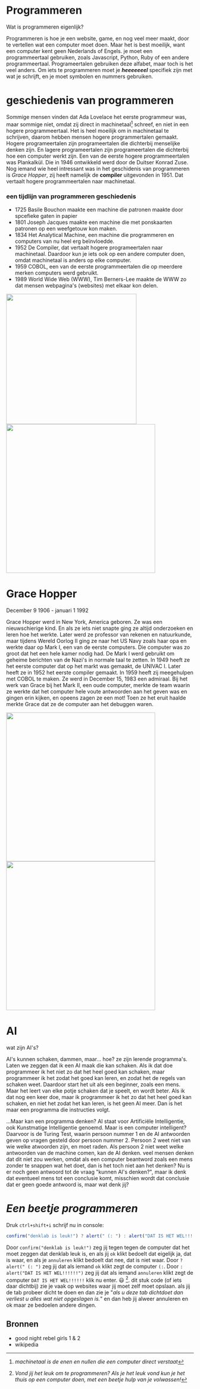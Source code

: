 
# Programmeren

Wat is programmeren eigenlijk?

Programmeren is hoe je een website, game, en nog veel meer maakt, door te vertellen wat een computer moet doen. Maar het is best moeilijk, want een computer 
kent geen Nederlands of Engels. je moet een programmeertaal gebruiken, zoals Javascript, Python, Ruby of een andere programmeertaal. 
Programeertalen gebruiken deze alfabet, maar toch is het veel anders.
Om iets te programmeren moet je ***heeeeeeel***    specifiek zijn met wat je schrijft, en je moet symbolen en nummers gebruiken. 

# geschiedenis van programmeren

Sommige mensen vinden dat Ada Lovelace het eerste programmeur was, maar sommige niet, omdat zij direct in machinetaal[^3] schreef, en niet in een hogere 
programmeertaal. Het is heel moeilijk om in machinetaal te schrijven, daarom hebben mensen hogere programmertalen gemaakt. Hogere programeertalen zijn programeertalen die dichterbij menselijke denken zijn. En lagere programeertalen zijn programeertalen die dichterbij hoe een computer werkt zijn.
Een van de eerste hogere programmeertalen was Plankalkül. Die in 1946 ontwikkeld werd door de Duitser Konrad Zuse. Nog iemand wie heel intressant was in het 
geschidenis van programmeren is _Grace Hopper_, zij heeft namelijk de **compiler** uitgevonden in 1951. Dat vertaalt hogere programmeertalen naar machinetaal.

### een tijdlijn van programmeren geschiedenis

- 1725 Basile Bouchon maakte een machine die patronen maakte door spcefieke gaten in papier
- 1801 Joseph Jacques maakte een machine die met ponskaarten patronen op een weefgetouw kon maken.
- 1834 Het Analytical Machine, een machine die programmeren en computers van nu heel erg beϊnvloedde.
- 1952 De Compiler, dat vertaalt hogere programeertalen naar machinetaal. Daardoor kun je iets ook op een andere computer doen, omdat machinetaal is anders op elke computer.
- 1959 COBOL, een van de eerste programmeertalen die op meerdere merken computers werd gebruikt.
- 1989 World Wide Web (WWW), Tim Berners-Lee maakte de WWW zo dat mensen webpagina's (websites) met elkaar kon delen.
 




<p float="left">
<img src="https://emprendedor.com/wp-content/uploads/2022/12/ada-lovelace.jpg" width="350" />
 
<img src="https://live.staticflickr.com/572/20607150556_c01d092437_b.jpg" width="400" />
</p>




# Grace Hopper
December 9 1906 - januari 1 1992

Grace Hopper werd in New York, America geboren. Ze was een nieuwschierige kind. En als ze iets niet snapte ging ze altijd onderzoeken en leren hoe het werkte. Later werd ze 
professor van rekenen en natuurkunde, maar tijdens Wereld Oorlog II ging ze naar het US Navy zoals haar opa en werkte daar op Mark I, een van de eerste computers. Die computer was zo groot dat het een hele kamer nodig 
had. De Mark I werd gebruikt om 
geheime berichten van de Nazi's in normale taal te zetten. 
In 1949 heeft ze het eerste computer dat op het markt was gemaakt, de UNIVAC I. Later heeft ze in 1952 het eerste compiler gemaakt. In 1959 heeft zij meegehulpen met COBOL te 
maken. Ze werd in December 15, 1983 een admiraal. Bij 
het werk van Grace bij het Mark II, een oude computer, merkte de team waarin ze werkte dat het computer hele voute antwoorden aan het geven was en gingen erin kijken, en opeens zagen ze een mot! Toen ze het eruit haalde merkte Grace dat ze de computer aan het debuggen waren.

<p float="left">
<img src="https://www.thoughtco.com/thmb/_do7pyKos10WYy7bfigMzGEula4=/1500x1201/filters:fill(auto,1)/GettyImages-107636032-5c76d38846e0fb0001a5ef90.jpg" width="400" />
 
<img src="https://cdn.britannica.com/94/149294-050-1BDE70C7/Grace-Hopper-1984.jpg" width="400" />
</p>


# AI 
wat zijn AI's?

AI's kunnen schaken, dammen, maar... hoe? ze zijn lerende programma's. Laten we zeggen dat ik een AI maak die kan schaken. Als ik dat doe programmeer 
ik het niet zo dat het heel goed kan schaken, maar programmeer ik het zodat het goed kan leren, en zodat het de regels van schaken weet. Daardoor start het uit als een beginner, 
zoals een mens. Maar het leert van elke potje schaken dat je speelt, en wordt beter. Als ik dat nog een keer doe, maar ik programmeer ik het zo dat het heel goed kan schaken, en 
niet het zodat het kan leren, is het geen AI meer. Dan is het maar een programma die instructies volgt. 

   ...Maar kan een programma denken? AI staat voor Artificiële Intelligentie, ook Kunstmatige Intelligentie genoemd. Maar is een computer intelligent? Daarvoor is de Turing Test, 
waarin persoon nummer 1 en de AI antwoorden geven op vragen gesteld door persoon nummer 2. Persoon 2 weet niet van wie welke atwoorden zijn, en moet raden. Als persoon 2 niet weet 
welke antwoorden van de machine comen, kan de AI denken. veel mensen denken dat dit niet zou werken, omdat als een computer beantword zoals een mens zonder te snappen wat het doet, 
dan is het toch niet aan het denken? Nu is er noch geen antwoord tot de vraag "kunnen AI's denken?", maar ik denk dat eventueel mens tot een conclusie komt, misschien wordt dat 
conclusie dat er geen goede antwoord is, maar wat denk jij?



# ***Een beetje programmeren***                      
Druk `ctrl+shift+i` schrijf  nu in console:
```js
confirm("denklab is leuk!") ? alert(" (: ") : alert("DAT IS HET WEL!!!!!!")
```
Door `confirm("denklab is leuk!")` zeg jij tegen tegen de computer dat het moet zeggen dat denklab leuk is, en als jij `ok` klikt bedoelt dat eigelijk
ja, dat is waar, en als je `annuleren` klikt bedoelt dat nee, dat is niet waar. Door `? alert(" (: ")` zeg jij dat als iemand `ok` klikt zegt de computer 
`(:`.
 Door `: alert("DAT IS HET WEL!!!!!!")` zeg jij dat als iemand `annuleren` klikt zegt de computer 
`DAT IS HET WEL!!!!!!`
klik nu enter. 😃 [^10]. dit stuk code (of iets daar dichtbij) zie je vaak op websites waar jij moet zelf moet opslaan. als jij de tab probeer dicht te doen en 
dan zie je "_als u deze tab dichtdoet dan verliest u alles wat niet opgeslagen is._" en dan heb jij alweer annuleren en ok maar ze bedoelen andere dingen.





## Bronnen

- good night rebel girls 1 & 2
- wikipedia





[^3]: _machinetaal is de enen en nullen die een computer direct verstaat_
[^10]: _Vond jij het leuk om te programmeren? Als je het leuk vond kun je het thuis op een computer doen, met een beetje hulp van je volwassen!_
